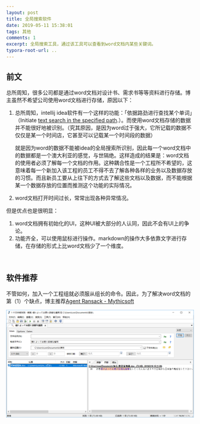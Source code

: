 ```yaml
---
layout: post
title: 全局搜索软件
date: 2019-05-11 15:38:01
tags: 其他
comments: 1
excerpt: 全局搜索工具，通过该工具可以查看到word文档内某些关键词。
typora-root-url: ..
---
```




## 前文

总所周知，很多公司都是通过word文档对设计书、需求书等等资料进行存储。博主虽然不希望公司使用word文档进行存储，原因以下：

1. 总所周知，intellij idea软件有一个这样的功能：「依据路劲进行查找某个单词」（Initiate [text search in the specified path](https://www.jetbrains.com/help/phpstorm/finding-and-replacing-text-in-project.html).）。而使用word文档存储的数据并不能很好地被识别。（究其原因，是因为word过于强大，它所记载的数据不仅仅是某一个时间店，它甚至可以记载某一个时间段的数据）

   就是因为word的数据不能被idea的全局搜索所识别，因此每一个word文档中的数据都是一个澳大利亚的感觉，与世隔绝。这样造成的结果是：word文档的使用者必须了解每一个文档的作用。这种耦合性是一个工程所不希望的，这意味着每一个新加入该工程的员工不得不去了解各种各样的业务以及数据存放的习惯。而且新员工要从上往下的方式去了解这些文档以及数据，而不能根据某一个数据存放的位置而推测这个功能的实际情况。

2. word文档打开时间过长，常常出现各种异常情况。

但是优点也是很明显：

1. word文档拥有初始化的UI，这种UI被大部分的人认同，因此不会有UI上的争论。
2. 功能齐全，可以使用鼠标进行操作。markdown的操作大多依靠文字进行存储，在存储的形式上比word文档少了一个维度。

<br>

## 软件推荐

不管如何，加入一个工程组就必须服从组长的命令。因此，为了解决word文档的第（1）个缺点，博主推荐[Agent Ransack - Mythicsoft](https://www.mythicsoft.com/agentransack/)

![1557557749512](/../assets/blog_res/1557557749512.png)